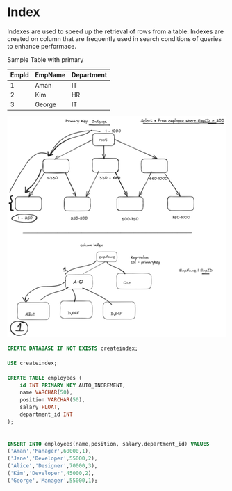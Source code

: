 # Index

Indexes are used to speed up the retrieval of rows from a table. Indexes are created on column that are frequently used in search conditions of queries to enhance performace.

Sample Table with primary

|EmpId | EmpName | Department |
| ---- | ---- | ---| 
| 1 | Aman | IT |
| 2 | Kim | HR | 
| 3 | George | IT |


![Index Drawing](/indexes/indexes.png)

```sql
CREATE DATABASE IF NOT EXISTS createindex;

USE createindex;

CREATE TABLE employees (
    id INT PRIMARY KEY AUTO_INCREMENT,
    name VARCHAR(50),
    position VARCHAR(50),
    salary FLOAT,
    department_id INT
);


INSERT INTO employees(name,position, salary,department_id) VALUES
('Aman','Manager',60000,1),
('Jane','Developer',55000,2),
('Alice','Designer',70000,3),
('Kim','Developer',45000,2),
('George','Manager',55000,1);

```
